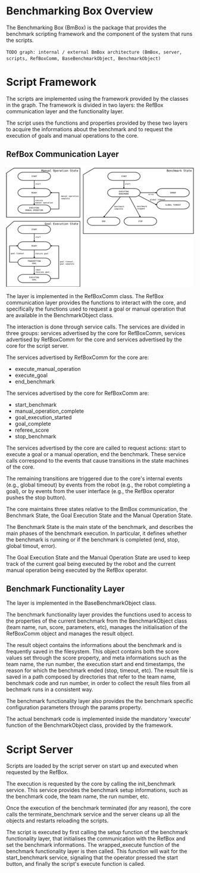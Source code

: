Benchmarking Box Overview
=================================================

The Benchmarking Box (BmBox) is the package that provides the benchmark scripting framework and the component of the system that runs the scripts.

`TODO graph: internal / external BmBox architecture (BmBox, server, scripts, RefBoxComm, BaseBenchmarkObject, BenchmarkObject)`


# Script Framework

The scripts are implemented using the framework provided by the classes in the graph.
The framework is divided in two layers: the RefBox communication layer and the functionality layer.

The script uses the functions and properties provided by these two layers to acquire the informations about the benchmark and to request the execution of goals and manual operations to the core.


## RefBox Communication Layer

![RSBB Benchmark States Graph](/rsbb_etc/doc/images/RSBB_benchmark_states.png)

The layer is implemented in the RefBoxComm class.
The RefBox communication layer provides the functions to interact with the core, and specifically the functions used to request a goal or manual operation that are available in the BenchmarkObject class.

The interaction is done through service calls.
The services are divided in three groups: services advertised by the core for RefBoxComm, services advertised by RefBoxComm for the core and services advertised by the core for the script server.

The services advertised by RefBoxComm for the core are:
* execute_manual_operation
* execute_goal
* end_benchmark

The services advertised by the core for RefBoxComm are:
* start_benchmark
* manual_operation_complete
* goal_execution_started
* goal_complete
* referee_score
* stop_benchmark

The services advertised by the core are called to request actions: start to execute a goal or a manual operation, end the benchmark.
These service calls correspond to the events that cause transitions in the state machines of the core.

The remaining transitions are triggered due to the core's internal events (e.g., global timeout) by events from the robot (e.g., the robot completing a goal), or by events from the user interface (e.g., the RefBox operator pushes the stop button).

The core maintains three states relative to the BmBox communication, the Benchmark State, the Goal Execution State and the Manual Operation State.

The Benchmark State is the main state of the benchmark, and describes the main phases of the benchmark execution.
In particular, it defines whether the benchmark is running or if the benchmark is completed (end, stop, global timout, error).

The Goal Execution State and the Manual Operation State are used to keep track of the current goal being executed by the robot and the current manual operation being executed by the RefBox operator.




## Benchmark Functionality Layer

The layer is implemented in the BaseBenchmarkObject class.

The benchmark functionality layer provides the functions used to access to the properties of the current benchmark from the BenchmarkObject class (team name, run, score, parameters, etc), manages the initialisation of the RefBoxComm object and manages the result object.

The result object contains the informations about the benchmark and is frequently saved in the filesystem.
This object contains both the score values set through the score property, and meta informations such as the team name, the run number, the execution start and end timestamps, the reason for which the benchmark ended (stop, timeout, etc).
The result file is saved in a path composed by directories  that refer to the team name, benchmark code and run number, in order to collect the result files from all bechmark runs in a consistent way.

The benchmark functionality layer also provides the the benchmark specific configuration parameters through the params property.

The actual benchmark code is implemented inside the mandatory 'execute' function of the BenchmarkObject class, provided by the framework.

# Script Server

Scripts are loaded by the script server on start up and executed when requested by the RefBox.

The execution is requested by the core by calling the init_benchmark service.
This service provides the benchmark setup informations, such as the benchmark code, the team name, the run number, etc.

Once the execution of the benchmark terminated (for any reason), the core calls the terminate_benchmark service and the server cleans up all the objects and restarts reloading the scripts.

The script is executed by first calling the setup function of the benchmark functionality layer, that initialises the communication with the RefBox and set the benchmark informations.
The wrapped_execute function of the benchmark functionality layer is then called.
This function will wait for the start_benchmark service, signaling that the operator pressed the start button, and finally the script's execute function is called.
